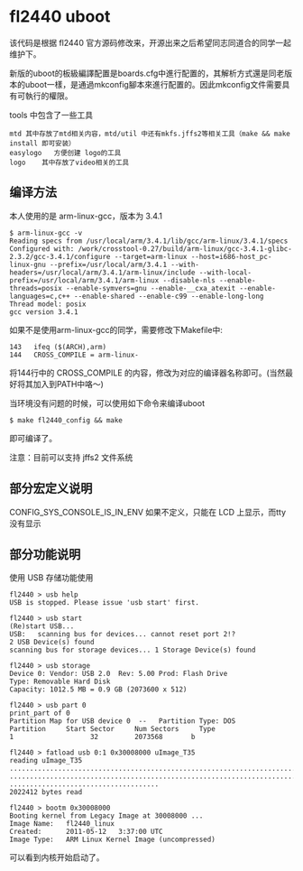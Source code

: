 fl2440 uboot
====

  该代码是根据 fl2440 官方源码修改来，开源出来之后希望同志同道合的同学一起维护下。
  
  新版的uboot的板級編譯配置是boards.cfg中進行配置的，其解析方式還是同老版本的uboot一樣，是通過mkconfig腳本來進行配置的。因此mkconfig文件需要具有可執行的權限。
  
  tools 中包含了一些工具
  
	mtd	其中存放了mtd相关内容，mtd/util 中还有mkfs.jffs2等相关工具（make && make install 即可安装）
	easylogo   方便创建 logo的工具
	logo	其中存放了video相关的工具

 编译方法
------------------------------
  
  本人使用的是 arm-linux-gcc，版本为 3.4.1
  
    $ arm-linux-gcc -v
    Reading specs from /usr/local/arm/3.4.1/lib/gcc/arm-linux/3.4.1/specs
    Configured with: /work/crosstool-0.27/build/arm-linux/gcc-3.4.1-glibc-2.3.2/gcc-3.4.1/configure --target=arm-linux --host=i686-host_pc-linux-gnu --prefix=/usr/local/arm/3.4.1 --with-headers=/usr/local/arm/3.4.1/arm-linux/include --with-local-prefix=/usr/local/arm/3.4.1/arm-linux --disable-nls --enable-threads=posix --enable-symvers=gnu --enable-__cxa_atexit --enable-languages=c,c++ --enable-shared --enable-c99 --enable-long-long
    Thread model: posix
    gcc version 3.4.1

  如果不是使用arm-linux-gcc的同学，需要修改下Makefile中:
  
    143   ifeq ($(ARCH),arm)
    144   CROSS_COMPILE = arm-linux- 

将144行中的 CROSS_COMPILE 的内容，修改为对应的编译器名称即可。(当然最好将其加入到PATH中咯～)

  当环境没有问题的时候，可以使用如下命令来编译uboot
  
    $ make fl2440_config && make

  即可编译了。

注意：目前可以支持 jffs2 文件系统

部分宏定义说明
------------------------------

CONFIG_SYS_CONSOLE_IS_IN_ENV       如果不定义，只能在 LCD 上显示，而tty没有显示

部分功能说明
------------------------------

使用 USB 存储功能使用

    fl2440 > usb help
    USB is stopped. Please issue 'usb start' first.

    fl2440 > usb start
    (Re)start USB...
    USB:   scanning bus for devices... cannot reset port 2!?
    2 USB Device(s) found
    scanning bus for storage devices... 1 Storage Device(s) found

    fl2440 > usb storage
    Device 0: Vendor: USB 2.0  Rev: 5.00 Prod: Flash Drive
    Type: Removable Hard Disk
    Capacity: 1012.5 MB = 0.9 GB (2073600 x 512)

    fl2440 > usb part 0
    print_part of 0
    Partition Map for USB device 0  --   Partition Type: DOS
    Partition     Start Sector     Num Sectors     Type
    1                   32         2073568       b

    fl2440 > fatload usb 0:1 0x30008000 uImage_T35
    reading uImage_T35
    ................................................................................
    ................................................................................
    .....................................
    2022412 bytes read

    fl2440 > bootm 0x30008000
    Booting kernel from Legacy Image at 30008000 ...
    Image Name:   fl2440_linux
    Created:      2011-05-12   3:37:00 UTC
    Image Type:   ARM Linux Kernel Image (uncompressed)

可以看到内核开始启动了。
